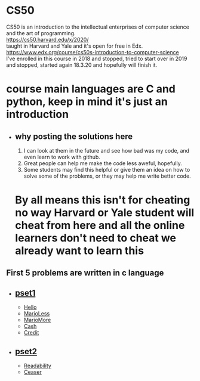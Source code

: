 # CS50
  
CS50 is an introduction to the intellectual enterprises of computer science and the art of programming.  
https://cs50.harvard.edu/x/2020/     
taught in Harvard and Yale and it's open for free in Edx.    
https://www.edx.org/course/cs50s-introduction-to-computer-science     
I've enrolled in this course in 2018 and stopped, tried to start over in 2019 and stopped, started again 18.3.20  and hopefully will finish it.  
# course main languages are C and python, keep in mind it's just an introduction
- ## why posting the solutions here   
  1. I can look at them in the future and see how bad was my code, and even learn to work with github.  
  2. Great people can help me make the code less aweful, hopefully.  
  3. Some students may find this helpful or give them an idea on how to solve some of the problems, or they may help me write better code.  
  # By all means this isn't for cheating no way Harvard or Yale student will cheat from here and all the online learners don't need to cheat we already want to learn this
 ## First 5 problems are written in c language
- ## [pset1](https://github.com/AbdelrahmanSherifHadeya/CS50/tree/master/pset1)  
 
  - [Hello](https://github.com/AbdelrahmanSherifHadeya/CS50/blob/master/pset1/Hello.c)
  - [MarioLess](https://github.com/AbdelrahmanSherifHadeya/CS50/blob/master/pset1/MarioLess.c)
  - [MarioMore](https://github.com/AbdelrahmanSherifHadeya/CS50/blob/master/pset1/MarioMore.c)
  - [Cash](https://github.com/AbdelrahmanSherifHadeya/CS50/blob/master/pset1/Cash.c)
  - [Credit](https://github.com/AbdelrahmanSherifHadeya/CS50/blob/master/pset1/Credit.c)
  
- ## [pset2](https://github.com/AbdelrahmanSherifHadeya/CS50/blob/master/pset2)

  - [Readability](https://github.com/AbdelrahmanSherifHadeya/CS50/blob/master/pset2/Readability.c)
  - [Ceaser](https://github.com/AbdelrahmanSherifHadeya/CS50/blob/master/pset2/caesar.c)
